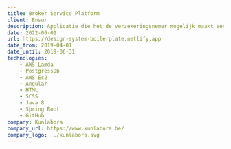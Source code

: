 ```yaml
---
title: Broker Service Platform
client: Ensur
description: Applicatie die het de verzekeringsnemer mogelijk maakt een duidelijk overzicht te krijgen van al zijn verzekeringen, verzekerde items, schadegevallen en verzekeringscontracten.
date: 2022-06-01
url: https://design-system-boilerplate.netlify.app
date_from: 2019-04-01
date_until: 2019-06-31
technologies:
    - AWS Lamda
    - PostgressDb
    - AWS Ec2
    - Angular
    - HTML
    - SCSS
    - Java 8
    - Spring Boot
    - GitHub
company: Kunlabora
company_url: https://www.kunlabora.be/
company_logo: ../kunlabora.svg
---
```

